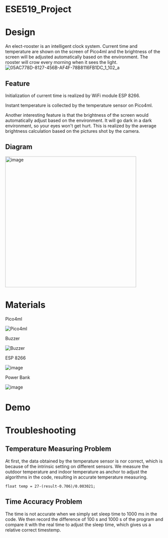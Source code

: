 # ESE519_Project

# Design
An elect-rooster is an intelligent clock system. Current time and temperature are shown on the screen of Pico4ml and the brightness of the screen will be adjusted automatically based on the environment. The rooster will crow every morning when it sees the light. 
![05AC778D-8127-456B-AF4F-78B8116FB1DC_1_102_a](https://user-images.githubusercontent.com/114015725/209373902-898495f5-73e6-4c86-8a3a-431418999f2f.jpeg)


## Feature
Initialization of current time is realized by WiFi module ESP 8266.

Instant temperature is collected by the temperature sensor on Pico4ml. 

Another interesting feature is that the brightness of the screen would automatically adjust based on the environment. It will go dark in a dark environment, so your eyes won't get hurt. This is realized by the average brightness calculation based on the pictures shot by the camera. 

## Diagram
<img width="416" alt="image" src="https://user-images.githubusercontent.com/114015725/209372855-7c0fa8dc-8ebf-4236-869c-a21c33068fa6.png">



# Materials

Pico4ml

![Pico4ml](https://user-images.githubusercontent.com/114015725/205458189-9b1b5b24-a74c-4aa0-a191-84875c989ed5.jpg)

Buzzer

![Buzzer](https://user-images.githubusercontent.com/114015725/205458210-97050459-0119-4827-a8aa-bbd22abb02c5.jpg)

ESP 8266

![image](https://user-images.githubusercontent.com/114015725/209374495-b5291494-da7f-4a66-b245-02f6b96bf956.png)

Power Bank

![image](https://user-images.githubusercontent.com/114015725/209374758-8889ebb5-f520-4abe-a14f-5af2d1fd0105.png)


# Demo


# Troubleshooting
## Temperature Measuring Problem
At first, the data obtained by the temperature sensor is nor correct, which is because of the intrinsic setting on different sensors. We measure the outdoor temperature and indoor temperature as anchor to adjust the algorithms in the code, resulting in accurate temperature measuring.
```
float temp = 27-(result-0.706)/0.003021;
```

## Time Accuracy Problem
The time is not accurate when we simply set sleep time to 1000 ms in the code. We then record the difference of 100 s and 1000 s of the program and compare it with the real time to adjust the sleep time, which gives us a relative correct timestemp.
